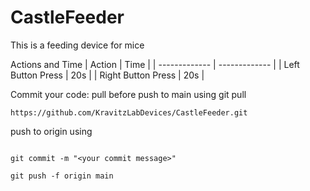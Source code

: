 # CastleFeeder
This is a feeding device for mice

Actions and Time
| Action  | Time |
| ------------- | ------------- |
| Left Button Press  | 20s  |
| Right Button Press  | 20s  |



Commit your code:
pull before push to main using git pull 
```
https://github.com/KravitzLabDevices/CastleFeeder.git 
```
push to origin using 
``` git add . 
```

```
git commit -m "<your commit message>" 
```

```
git push -f origin main 
```

